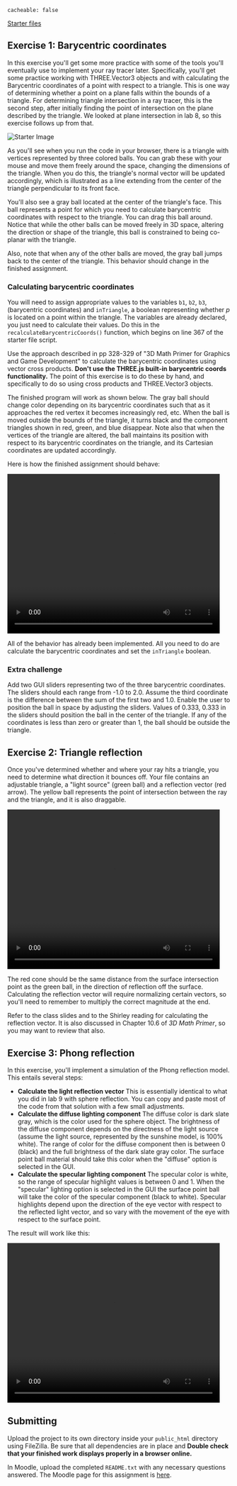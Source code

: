 ```
cacheable: false
```

[Starter files](/~tmullen/secure/f17cg/cs315-hw12.zip)


## Exercise 1: Barycentric coordinates

In this exercise you'll get some more practice with some of the tools you'll
eventually use to implement your ray tracer later. Specifically, you'll get some
practice working with THREE.Vector3 objects and with calculating the Barycentric
coordinates of a point with respect to a triangle. This is one way of determining
whether a point on a plane falls within the bounds of a triangle. For determining triangle intersection in a ray tracer, this is the second step, after initially finding the point of intersection on the plane described by the triangle. We looked at plane intersection in lab 8, so this exercise follows up from that. 

![Starter Image](/~tmullen/images/cg/barycentricStart.png)

As you'll see when you
run the code in your browser, there is a triangle with vertices represented by
three colored balls. You can grab these with your mouse and move them freely
around the space, changing the dimensions of the triangle. When you do this, the
triangle's normal vector will be updated accordingly, which is illustrated as
a line extending from the center of the triangle perpendicular to its front face.

You'll also see a gray ball located at the center of the triangle's face. This ball
represents a point for which you need to calculate barycentric coordinates with
respect to the triangle. You can drag this ball around. Notice that while
the other balls can be moved freely in 3D space, altering the direction or shape of the triangle,
this ball is constrained to being co-planar with the triangle.

Also, note that when any of the other balls are moved, the gray ball jumps back
to the center of the triangle. This behavior should change in the finished assignment.

### Calculating barycentric coordinates

You will need to assign appropriate values to the variables `b1`, `b2`, `b3`,
(barycentric coordinates) and `inTriangle`, a boolean representing whether <em>p</em>
 is located on a point within the triangle. The variables are already declared,
 you just need to calculate their values. Do this in the
  `recalculateBarycentricCoords()` function, which begins on line 367 of the
  starter file script.

Use the approach described in pp 328-329 of "3D Math Primer for Graphics and
Game Development" to calculate the barycentric coordinates using vector cross
products. **Don't use the THREE.js built-in barycentric coords functionality.**
The point of this exercise is to do these by hand, and specifically to do so using
cross products and THREE.Vector3 objects.

The finished program will work as shown below. The gray ball should change color
depending on its barycentric coordinates such that as it approaches the red vertex
it becomes increasingly red, etc. When the ball is moved outside the bounds
of the triangle, it turns black and the component triangles shown in red, green,
and blue disappear. Note also that when the vertices of the triangle are altered,
the ball maintains its position with respect to its barycentric coordinates on the
triangle, and its Cartesian coordinates are updated accordingly.

Here is how the finished assignment should behave:

<video width="480" height="360" controls>
  <source src="/~tmullen/images/cg/barycentric.ogv" type="video/ogg;" codecs="theora, vorbis">
Your browser does not support the video tag.
</video>

All of the behavior has already been implemented. All you need to do are
calculate the barycentric coordinates and set the `inTriangle` boolean.

### Extra challenge

Add two GUI sliders representing two of the three barycentric coordinates. The sliders should each range from -1.0 to 2.0. Assume the third coordinate is the difference between the sum of the first two and 1.0. Enable the user to position the ball in space by adjusting the sliders. Values of 0.333, 0.333 in the sliders should position the ball in the center of the triangle. If any of the coordinates is less than zero or greater than 1, the ball should be outside the triangle.


## Exercise 2: Triangle reflection

Once you've determined whether and where your ray hits a triangle, you need to determine what direction it bounces off. Your file contains an adjustable triangle, a "light source" (green ball) and a reflection vector (red arrow). The yellow ball represents the point of intersection between the ray and the triangle, and it is also draggable. 

<video width="480" height="360" controls>
  <source src="/~tmullen/images/cg/triangleReflection.ogv" type="video/ogg;" codecs="theora, vorbis">
Your browser does not support the video tag.
</video>

The red cone should be the same distance from the surface intersection point as the green ball, in the direction of reflection off the surface. Calculating the reflection vector will require normalizing certain vectors, so you'll need to remember to multiply the correct magnitude at the end. 

Refer to the class slides and to the Shirley reading for calculating the reflection vector. It is also discussed in Chapter 10.6 of *3D Math Primer*, so you may want to review that also. 

## Exercise 3: Phong reflection

In this exercise, you'll implement a simulation of the Phong reflection model. This entails several steps:
  * **Calculate the light reflection vector** This is essentially identical to what you did in lab 9 with sphere reflection. You can copy and paste most of the code from that solution with a few small adjustments. 
  * **Calculate the diffuse lighting component** The diffuse color is dark slate gray, which is the color used for the sphere object. The brightness of the diffuse component depends on the directness of the light source (assume the light source, represented by the sunshine model, is 100% white). The range of color for the diffuse component then is between 0 (black) and the full brightness of the dark slate gray color. The surface point ball material should take this color when the "diffuse" option is selected in the GUI. 
  * **Calculate the specular lighting component** The specular color is white, so the range of specular highlight values is between 0 and 1. When the "specular" lighting option is selected in the GUI the surface point ball will take the color of the specular component (black to white). Specular highlights depend upon the direction of the eye vector with respect to the reflected light vector, and so vary with the movement of the eye with respect to the surface point. 
  
The result will work like this:

<video width="480" height="360" controls>
  <source src="/~tmullen/images/cg/phongReflection.ogv" type="video/ogg;" codecs="theora, vorbis">
Your browser does not support the video tag.
</video>


## Submitting

Upload the project to its own directory inside your `public_html` directory using FileZilla. Be sure that all dependencies are in place and **Double check that your finished work displays properly in a browser online.** 

In Moodle, upload the completed `README.txt` with any necessary questions answered.
The Moodle page for this assignment is [here](https://moodle.pugetsound.edu/moodle/mod/assign/view.php?id=340294).
